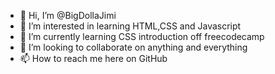- 👋 Hi, I’m @BigDollaJimi
- 👀 I’m interested in learning HTML,CSS and Javascript
- 🌱 I’m currently learning CSS introduction off freecodecamp
- 💞️ I’m looking to collaborate on anything and everything
- 📫 How to reach me here on GitHub

<!---
BigDollaJimi/BigDollaJimi is a ✨ special ✨ repository because its `README.md` (this file) appears on your GitHub profile.
You can click the Preview link to take a look at your changes.
--->

